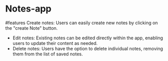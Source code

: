 # Notes-app

#features
Create notes: Users can easily create new notes by clicking on the "create Note" button.
- Edit notes: Existing notes can be edited directly within the app, enabling users to update their content as needed.
- Delete notes: Users have the option to delete individual notes, removing them from the list of saved notes.
